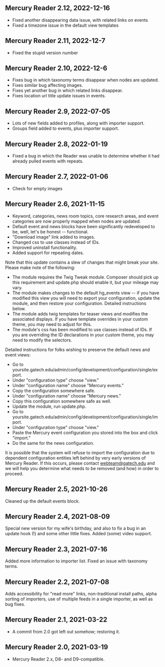 Mercury Reader 2.12, 2022-12-16
-------------------------------
- Fixed another disappearing data issue, with related links on events
- Fixed a timezone issue in the default view templates

Mercury Reader 2.11, 2022-12-7
------------------------------
- Fixed the stupid version number

Mercury Reader 2.10, 2022-12-6
------------------------------
- Fixes bug in which taxonomy terms disappear when nodes are updated.
- Fixes similar bug affecting images.
- Fixes yet another bug in which related links disappear.
- Fixes location url title update issues in events.

Mercury Reader 2.9, 2022-07-05
------------------------------
- Lots of new fields added to profiles, along with importer support.
- Groups field added to events, plus importer support.

Mercury Reader 2.8, 2022-01-19
------------------------------
- Fixed a bug in which the Reader was unable to determine whether it had already pulled events with repeats.

Mercury Reader 2.7, 2022-01-06
-------------------------------
- Check for empty images

Mercury Reader 2.6, 2021-11-15
------------------------------
- Keyword, categories, news room topics, core research areas, and event categories are now properly mapped when nodes are updated.
- Default event and news blocks have been significantly redeveloped to be, well, let's be honest -- functional.
- "Download image" link added to images.
- Changed css to use classes instead of IDs.
- Improved uninstall functionality.
- Added support for repeating dates.

Note that this update contains a slew of changes that might break your site. Please make note of the following:
- The module requires the Twig Tweak module. Composer should pick up this requirement and update.php should enable it, but your mileage may vary.
- The module makes changes to the default hg_events view -- if you have modified this view you will need to export your configuration, update the module, and then restore your configuration. Detailed instructions below.
- The module adds twig templates for teaser views and modifies the associated displays. If you have template overrides in your custom theme, you may need to adjust for this.
- The module's css has been modified to use classes instead of IDs. If you are overriding the ID declarations in your custom theme, you may need to modify the selectors.

Detailed instructions for folks wishing to preserve the default news and event views:
- Go to yoursite.gatech.edu/admin/config/development/configuration/single/export.
- Under "configuration type" choose "view."
- Under "configuration name" choose "Mercury events."
- Copy the configuration somewhere safe.
- Under "configuration name" choose "Mercury news."
- Copy this configuration somewhere safe as well.
- Update the module, run update.php.
- Go to yoursite.gatech.edu/admin/config/development/configuration/single/import.
- Under "configuration type" choose "view."
- Paste the Mercury event configuration you stored into the box and click "import."
- Do the same for the news configuration.

It is possible that the system will refuse to import the configuration due to dependent configuration entities left behind by very early versions of Mercury Reader. If this occurs, please contact webteam@gatech.edu and we will help you determine what needs to be removed (and how) in order to proceed.

Mercury Reader 2.5, 2021-10-26
------------------------------
Cleaned up the default events block.

Mercury Reader 2.4, 2021-08-09
------------------------------
Special new version for my wife's birthday, and also to fix a bug in an update hook (!) and some other little fixes. Added (some) video support.

Mercury Reader 2.3, 2021-07-16
------------------------------
Added more information to importer list. Fixed an issue with taxonomy terms.

Mercury Reader 2.2, 2021-07-08
------------------------------
Adds accessibility for "read more" links, non-traditional install paths, alpha sorting of importers, use of multiple feeds in a single importer, as well as bug fixes.

Mercury Reader 2.1, 2021-03-22
------------------------------
- A commit from 2.0 got left out somehow; restoring it.

Mercury Reader 2.0, 2021-03-19
------------------------------
- Mercury Reader 2.x, D8- and D9-compatible.
